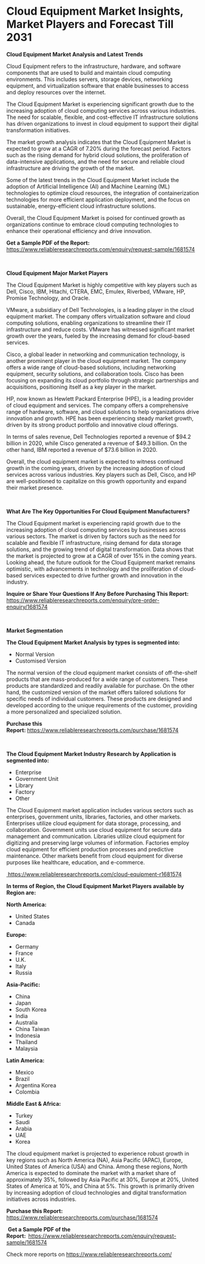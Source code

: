 <p><h1>Cloud Equipment Market Insights, Market Players and Forecast Till 2031</h1></p><p><strong>Cloud Equipment Market Analysis and Latest Trends</strong></p>
<p><p>Cloud Equipment refers to the infrastructure, hardware, and software components that are used to build and maintain cloud computing environments. This includes servers, storage devices, networking equipment, and virtualization software that enable businesses to access and deploy resources over the internet.</p><p>The Cloud Equipment Market is experiencing significant growth due to the increasing adoption of cloud computing services across various industries. The need for scalable, flexible, and cost-effective IT infrastructure solutions has driven organizations to invest in cloud equipment to support their digital transformation initiatives.</p><p>The market growth analysis indicates that the Cloud Equipment Market is expected to grow at a CAGR of 7.20% during the forecast period. Factors such as the rising demand for hybrid cloud solutions, the proliferation of data-intensive applications, and the need for secure and reliable cloud infrastructure are driving the growth of the market.</p><p>Some of the latest trends in the Cloud Equipment Market include the adoption of Artificial Intelligence (AI) and Machine Learning (ML) technologies to optimize cloud resources, the integration of containerization technologies for more efficient application deployment, and the focus on sustainable, energy-efficient cloud infrastructure solutions.</p><p>Overall, the Cloud Equipment Market is poised for continued growth as organizations continue to embrace cloud computing technologies to enhance their operational efficiency and drive innovation.</p></p>
<p><strong>Get a Sample PDF of the Report:&nbsp;</strong> <a href="https://www.reliableresearchreports.com/enquiry/request-sample/1681574">https://www.reliableresearchreports.com/enquiry/request-sample/1681574</a></p>
<p>&nbsp;</p>
<p><strong>Cloud Equipment Major Market Players</strong></p>
<p><p>The Cloud Equipment Market is highly competitive with key players such as Dell, Cisco, IBM, Hitachi, CTERA, EMC, Emulex, Riverbed, VMware, HP, Promise Technology, and Oracle. </p><p>VMware, a subsidiary of Dell Technologies, is a leading player in the cloud equipment market. The company offers virtualization software and cloud computing solutions, enabling organizations to streamline their IT infrastructure and reduce costs. VMware has witnessed significant market growth over the years, fueled by the increasing demand for cloud-based services.</p><p>Cisco, a global leader in networking and communication technology, is another prominent player in the cloud equipment market. The company offers a wide range of cloud-based solutions, including networking equipment, security solutions, and collaboration tools. Cisco has been focusing on expanding its cloud portfolio through strategic partnerships and acquisitions, positioning itself as a key player in the market.</p><p>HP, now known as Hewlett Packard Enterprise (HPE), is a leading provider of cloud equipment and services. The company offers a comprehensive range of hardware, software, and cloud solutions to help organizations drive innovation and growth. HPE has been experiencing steady market growth, driven by its strong product portfolio and innovative cloud offerings.</p><p>In terms of sales revenue, Dell Technologies reported a revenue of $94.2 billion in 2020, while Cisco generated a revenue of $49.3 billion. On the other hand, IBM reported a revenue of $73.6 billion in 2020.</p><p>Overall, the cloud equipment market is expected to witness continued growth in the coming years, driven by the increasing adoption of cloud services across various industries. Key players such as Dell, Cisco, and HP are well-positioned to capitalize on this growth opportunity and expand their market presence.</p></p>
<p>&nbsp;</p>
<p><strong>What Are The Key Opportunities For Cloud Equipment Manufacturers?</strong></p>
<p><p>The Cloud Equipment market is experiencing rapid growth due to the increasing adoption of cloud computing services by businesses across various sectors. The market is driven by factors such as the need for scalable and flexible IT infrastructure, rising demand for data storage solutions, and the growing trend of digital transformation. Data shows that the market is projected to grow at a CAGR of over 15% in the coming years. Looking ahead, the future outlook for the Cloud Equipment market remains optimistic, with advancements in technology and the proliferation of cloud-based services expected to drive further growth and innovation in the industry.</p></p>
<p><strong>Inquire or Share Your Questions If Any Before Purchasing This Report:</strong> <a href="https://www.reliableresearchreports.com/enquiry/pre-order-enquiry/1681574">https://www.reliableresearchreports.com/enquiry/pre-order-enquiry/1681574</a></p>
<p>&nbsp;</p>
<p><strong>Market Segmentation</strong></p>
<p><strong>The Cloud Equipment Market Analysis by types is segmented into:</strong></p>
<p><ul><li>Normal Version</li><li>Customised Version</li></ul></p>
<p><p>The normal version of the cloud equipment market consists of off-the-shelf products that are mass-produced for a wide range of customers. These products are standardized and readily available for purchase. On the other hand, the customized version of the market offers tailored solutions for specific needs of individual customers. These products are designed and developed according to the unique requirements of the customer, providing a more personalized and specialized solution.</p></p>
<p><strong>Purchase this Report:&nbsp;</strong><a href="https://www.reliableresearchreports.com/purchase/1681574">https://www.reliableresearchreports.com/purchase/1681574</a></p>
<p>&nbsp;</p>
<p><strong>The Cloud Equipment Market Industry Research by Application is segmented into:</strong></p>
<p><ul><li>Enterprise</li><li>Government Unit</li><li>Library</li><li>Factory</li><li>Other</li></ul></p>
<p><p>The Cloud Equipment market application includes various sectors such as enterprises, government units, libraries, factories, and other markets. Enterprises utilize cloud equipment for data storage, processing, and collaboration. Government units use cloud equipment for secure data management and communication. Libraries utilize cloud equipment for digitizing and preserving large volumes of information. Factories employ cloud equipment for efficient production processes and predictive maintenance. Other markets benefit from cloud equipment for diverse purposes like healthcare, education, and e-commerce.</p></p>
<p><a href="https://www.reliableresearchreports.com/cloud-equipment-r1681574">&nbsp;https://www.reliableresearchreports.com/cloud-equipment-r1681574</a></p>
<p><strong>In terms of Region, the Cloud Equipment Market Players available by Region are:</strong></p>
<p>
    <p> <strong> North America: </strong>
        <ul>
            <li>United States</li>
            <li>Canada</li>
        </ul>
        </p> 
    <p> <strong> Europe: </strong>
        <ul>
            <li>Germany</li>
            <li>France</li>
            <li>U.K.</li>
            <li>Italy</li>
            <li>Russia</li>
        </ul>
        </p> 
    <p> <strong> Asia-Pacific: </strong>
        <ul>
            <li>China</li>
            <li>Japan</li>
            <li>South Korea</li>
            <li>India</li>
            <li>Australia</li>
            <li>China Taiwan</li>
            <li>Indonesia</li>
            <li>Thailand</li>
            <li>Malaysia</li>
        </ul>
        </p> 
    <p> <strong> Latin America: </strong>
        <ul>
            <li>Mexico</li>
            <li>Brazil</li>
            <li>Argentina Korea</li>
            <li>Colombia</li>
        </ul>
        </p> 
    <p> <strong> Middle East & Africa: </strong>
        <ul>
            <li>Turkey</li>
            <li>Saudi</li>
            <li>Arabia</li>
            <li>UAE</li>
            <li>Korea</li>
        </ul>
    </p>
    </p>
<p><p>The cloud equipment market is projected to experience robust growth in key regions such as North America (NA), Asia Pacific (APAC), Europe, United States of America (USA) and China. Among these regions, North America is expected to dominate the market with a market share of approximately 35%, followed by Asia Pacific at 30%, Europe at 20%, United States of America at 10%, and China at 5%. This growth is primarily driven by increasing adoption of cloud technologies and digital transformation initiatives across industries.</p></p>
<p><strong>Purchase this Report: </strong><a href="https://www.reliableresearchreports.com/purchase/1681574">https://www.reliableresearchreports.com/purchase/1681574</a></p>
<p>&nbsp;<strong>Get a Sample PDF of the Report:&nbsp;&nbsp;</strong><a href="https://www.reliableresearchreports.com/enquiry/request-sample/1681574">https://www.reliableresearchreports.com/enquiry/request-sample/1681574</a></p>
<p><strong></strong></p>
<p>Check more reports on <a href="https://www.reliableresearchreports.com/">https://www.reliableresearchreports.com/</a></p>